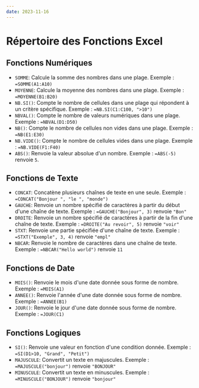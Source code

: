 ```yaml
---
date: 2023-11-16
---
```

# Répertoire des Fonctions Excel

## Fonctions Numériques
- `SOMME`: Calcule la somme des nombres dans une plage. Exemple : `=SOMME(A1:A10)`
- `MOYENNE`: Calcule la moyenne des nombres dans une plage. Exemple : `=MOYENNE(B1:B20)`
- `NB.SI()`: Compte le nombre de cellules dans une plage qui répondent à un critère spécifique. Exemple : `=NB.SI(C1:C100, ">10")`
- `NBVAL()`: Compte le nombre de valeurs numériques dans une plage. Exemple : `=NBVAL(D1:D50)`
- `NB()`: Compte le nombre de cellules non vides dans une plage. Exemple : `=NB(E1:E30)`
- `NB.VIDE()`: Compte le nombre de cellules vides dans une plage. Exemple : `=NB.VIDE(F1:F40)`
- `ABS()`: Renvoie la valeur absolue d'un nombre. Exemple : `=ABS(-5)` renvoie `5`.

## Fonctions de Texte
- `CONCAT`: Concatène plusieurs chaînes de texte en une seule. Exemple : `=CONCAT("Bonjour ", "le ", "monde")`
- `GAUCHE`: Renvoie un nombre spécifié de caractères à partir du début d'une chaîne de texte. Exemple : `=GAUCHE("Bonjour", 3)` renvoie `"Bon"`
- `DROITE`: Renvoie un nombre spécifié de caractères à partir de la fin d'une chaîne de texte. Exemple : `=DROITE("Au revoir", 5)` renvoie `"voir"`
- `STXT`: Renvoie une partie spécifiée d'une chaîne de texte. Exemple : `=STXT("Exemple", 3, 4)` renvoie `"empl"`
- `NBCAR`: Renvoie le nombre de caractères dans une chaîne de texte. Exemple : `=NBCAR("Hello world")` renvoie `11`

## Fonctions de Date
- `MOIS()`: Renvoie le mois d'une date donnée sous forme de nombre. Exemple : `=MOIS(A1)`
- `ANNEE()`: Renvoie l'année d'une date donnée sous forme de nombre. Exemple : `=ANNEE(B1)`
- `JOUR()`: Renvoie le jour d'une date donnée sous forme de nombre. Exemple : `=JOUR(C1)`

## Fonctions Logiques
- `SI()`: Renvoie une valeur en fonction d'une condition donnée. Exemple : `=SI(D1>10, "Grand", "Petit")`
- `MAJUSCULE`: Convertit un texte en majuscules. Exemple : `=MAJUSCULE("bonjour")` renvoie `"BONJOUR"`
- `MINUSCULE`: Convertit un texte en minuscules. Exemple : `=MINUSCULE("BONJOUR")` renvoie `"bonjour"`
